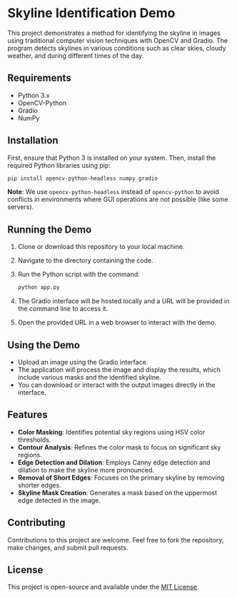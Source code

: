 
# Skyline Identification Demo

This project demonstrates a method for identifying the skyline in images using traditional computer vision techniques with OpenCV and Gradio. The program detects skylines in various conditions such as clear skies, cloudy weather, and during different times of the day.

## Requirements

- Python 3.x
- OpenCV-Python
- Gradio
- NumPy

## Installation

First, ensure that Python 3 is installed on your system. Then, install the required Python libraries using pip:

```bash
pip install opencv-python-headless numpy gradio
```

**Note**: We use `opencv-python-headless` instead of `opencv-python` to avoid conflicts in environments where GUI operations are not possible (like some servers).

## Running the Demo

1. Clone or download this repository to your local machine.

2. Navigate to the directory containing the code.

3. Run the Python script with the command:

   ```bash
   python app.py
   ```

4. The Gradio interface will be hosted locally and a URL will be provided in the command line to access it. 

5. Open the provided URL in a web browser to interact with the demo.

## Using the Demo

- Upload an image using the Gradio interface.
- The application will process the image and display the results, which include various masks and the identified skyline.
- You can download or interact with the output images directly in the interface.

## Features

- **Color Masking**: Identifies potential sky regions using HSV color thresholds.
- **Contour Analysis**: Refines the color mask to focus on significant sky regions.
- **Edge Detection and Dilation**: Employs Canny edge detection and dilation to make the skyline more pronounced.
- **Removal of Short Edges**: Focuses on the primary skyline by removing shorter edges.
- **Skyline Mask Creation**: Generates a mask based on the uppermost edge detected in the image.

## Contributing

Contributions to this project are welcome. Feel free to fork the repository, make changes, and submit pull requests.

## License

This project is open-source and available under the [MIT License](LICENSE).
